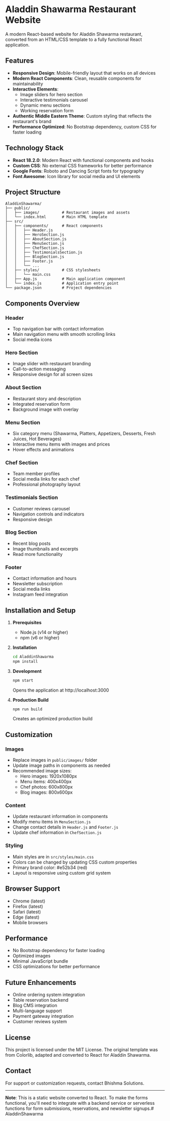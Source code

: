 # Aladdin Shawarma Restaurant Website

A modern React-based website for Aladdin Shawarma restaurant, converted from an HTML/CSS template to a fully functional React application.

## Features

- **Responsive Design**: Mobile-friendly layout that works on all devices
- **Modern React Components**: Clean, reusable components for maintainability
- **Interactive Elements**: 
  - Image sliders for hero section
  - Interactive testimonials carousel
  - Dynamic menu sections
  - Working reservation form
- **Authentic Middle Eastern Theme**: Custom styling that reflects the restaurant's brand
- **Performance Optimized**: No Bootstrap dependency, custom CSS for faster loading

## Technology Stack

- **React 18.2.0**: Modern React with functional components and hooks
- **Custom CSS**: No external CSS frameworks for better performance
- **Google Fonts**: Roboto and Dancing Script fonts for typography
- **Font Awesome**: Icon library for social media and UI elements

## Project Structure

```
AladdinShawarma/
├── public/
│   ├── images/          # Restaurant images and assets
│   └── index.html       # Main HTML template
├── src/
│   ├── components/      # React components
│   │   ├── Header.js
│   │   ├── HeroSection.js
│   │   ├── AboutSection.js
│   │   ├── MenuSection.js
│   │   ├── ChefSection.js
│   │   ├── TestimonialsSection.js
│   │   ├── BlogSection.js
│   │   ├── Footer.js
│   │   └── ...
│   ├── styles/          # CSS stylesheets
│   │   └── main.css
│   ├── App.js           # Main application component
│   └── index.js         # Application entry point
└── package.json         # Project dependencies
```

## Components Overview

### Header
- Top navigation bar with contact information
- Main navigation menu with smooth scrolling links
- Social media icons

### Hero Section
- Image slider with restaurant branding
- Call-to-action messaging
- Responsive design for all screen sizes

### About Section
- Restaurant story and description
- Integrated reservation form
- Background image with overlay

### Menu Section
- Six category menu (Shawarma, Platters, Appetizers, Desserts, Fresh Juices, Hot Beverages)
- Interactive menu items with images and prices
- Hover effects and animations

### Chef Section
- Team member profiles
- Social media links for each chef
- Professional photography layout

### Testimonials Section
- Customer reviews carousel
- Navigation controls and indicators
- Responsive design

### Blog Section
- Recent blog posts
- Image thumbnails and excerpts
- Read more functionality

### Footer
- Contact information and hours
- Newsletter subscription
- Social media links
- Instagram feed integration

## Installation and Setup

1. **Prerequisites**
   - Node.js (v14 or higher)
   - npm (v6 or higher)

2. **Installation**
   ```bash
   cd AladdinShawarma
   npm install
   ```

3. **Development**
   ```bash
   npm start
   ```
   Opens the application at http://localhost:3000

4. **Production Build**
   ```bash
   npm run build
   ```
   Creates an optimized production build

## Customization

### Images
- Replace images in `public/images/` folder
- Update image paths in components as needed
- Recommended image sizes:
  - Hero images: 1920x1080px
  - Menu items: 400x400px
  - Chef photos: 600x800px
  - Blog images: 800x600px

### Content
- Update restaurant information in components
- Modify menu items in `MenuSection.js`
- Change contact details in `Header.js` and `Footer.js`
- Update chef information in `ChefSection.js`

### Styling
- Main styles are in `src/styles/main.css`
- Colors can be changed by updating CSS custom properties
- Primary brand color: #e52b34 (red)
- Layout is responsive using custom grid system

## Browser Support

- Chrome (latest)
- Firefox (latest)
- Safari (latest)
- Edge (latest)
- Mobile browsers

## Performance

- No Bootstrap dependency for faster loading
- Optimized images
- Minimal JavaScript bundle
- CSS optimizations for better performance

## Future Enhancements

- Online ordering system integration
- Table reservation backend
- Blog CMS integration
- Multi-language support
- Payment gateway integration
- Customer reviews system

## License

This project is licensed under the MIT License. The original template was from Colorlib, adapted and converted to React for Aladdin Shawarma.

## Contact

For support or customization requests, contact Bhishma Solutions.

---

**Note**: This is a static website converted to React. To make the forms functional, you'll need to integrate with a backend service or serverless functions for form submissions, reservations, and newsletter signups.#   A l a d d i n S h a w a r m a  
 